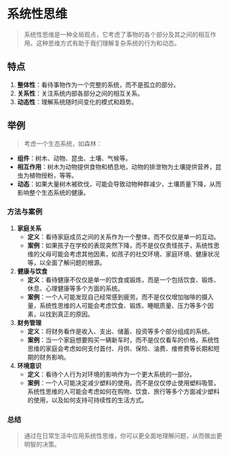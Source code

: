 # 系统性思维

> 系统性思维是一种全局观点，它考虑了事物的各个部分及其之间的相互作用。这种思维方式有助于我们理解复杂系统的行为和动态。

## 特点

1. **整体性**：看待事物作为一个完整的系统，而不是孤立的部分。
2. **关系性**：关注系统内部各部分之间的相互关系。
3. **动态性**：理解系统随时间变化的模式和趋势。

## 举例

> 考虑一个生态系统，如森林：

- **组件**：树木、动物、昆虫、土壤、气候等。
- **相互作用**：树木为动物提供食物和栖息地，动物的排泄物为土壤提供营养，昆虫为植物授粉，等等。
- **动态**：如果大量树木被砍伐，可能会导致动物种群减少，土壤质量下降，从而影响整个生态系统的健康。

### 方法与案例

1. **家庭关系**
   - **定义**：看待家庭成员之间的关系作为一个整体，而不仅仅是单一的互动。
   - **案例**：如果孩子在学校的表现突然下降，而不是仅仅责怪孩子，系统性思维的父母可能会考虑其他因素，如孩子的社交环境、家庭环境、健康状况等，以全面了解问题的根源。
2. **健康与饮食**
   - **定义**：看待健康不仅仅是单一的饮食或锻炼，而是一个包括饮食、锻炼、休息、心理健康等多个方面的系统。
   - **案例**：一个人可能发现自己经常感到疲劳。而不是仅仅增加咖啡的摄入量，系统性思维的人可能会考虑饮食、锻炼、睡眠质量、压力等多个因素，以找到真正的原因。
3. **财务管理**
   - **定义**：将财务看作是收入、支出、储蓄、投资等多个部分组成的系统。
   - **案例**：当一个家庭想要购买一辆新车时，而不是仅仅看车的价格，系统性思维的家庭会考虑如何支付首付、月供、保险、油费、维修费等长期和短期的财务影响。
4. **环境意识**
   - **定义**：看待个人行为对环境的影响作为一个更大系统的一部分。
   - **案例**：一个人可能决定减少塑料的使用。而不是仅仅停止使用塑料吸管，系统性思维的人可能会考虑如何在购物、饮食、旅行等多个方面减少塑料的使用，以及如何支持可持续性的生活方式。

### 总结

> 通过在日常生活中应用系统性思维，你可以更全面地理解问题，从而做出更明智的决策。
